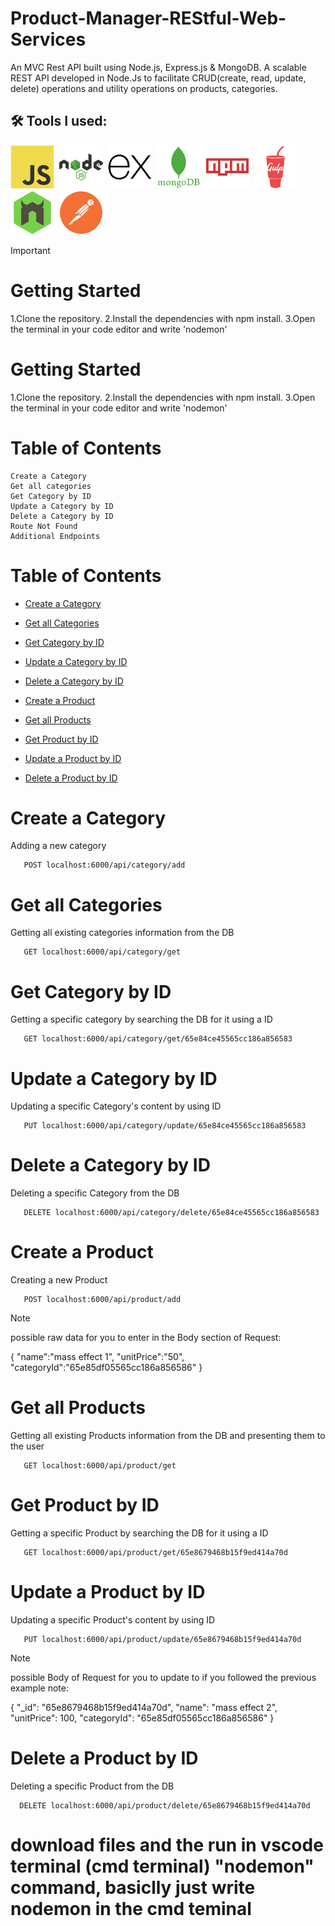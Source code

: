 # Product-Manager-REStful-Web-Services

An MVC Rest API built using Node.js, Express.js & MongoDB.
A scalable REST API developed in Node.Js to facilitate CRUD(create, read, update, delete) operations and utility operations on products, categories.

<h2>🛠️ Tools I used:</h2>

<div>
  <img src="https://github.com/devicons/devicon/blob/master/icons/javascript/javascript-original.svg" title="JavaScript" alt="JavaScript" width="70" height="70"/>&nbsp;
  <img src="https://github.com/devicons/devicon/blob/master/icons/nodejs/nodejs-original-wordmark.svg" title="Node.js" alt="nodejs" width="70" height="70"/>&nbsp;
  <img src="https://github.com/devicons/devicon/blob/master/icons/express/express-original.svg" title="Express.js" alt="expressjs" width="70" height="70"/>&nbsp;
  <img src="https://github.com/devicons/devicon/blob/master/icons/mongodb/mongodb-plain-wordmark.svg" title="Mongodb" alt="Mongodb" width="70" height="70"/>&nbsp;
  <img src="https://github.com/devicons/devicon/blob/master/icons/npm/npm-original-wordmark.svg" title="npm" alt="npm" width="70" height="70"/>&nbsp;
  <img src="https://github.com/devicons/devicon/blob/master/icons/gulp/gulp-plain.svg" title="gulp" alt="gulp" width="70" height="70"/>&nbsp;
  <img src="https://github.com/devicons/devicon/blob/master/icons/nodemon/nodemon-original.svg" title="nodemon" alt="nodemon" width="70" height="70"/>&nbsp;
  <img src="https://github.com/devicons/devicon/blob/master/icons/postman/postman-original.svg" title="postman" alt="postman" width="70" height="70"/>&nbsp;
  
</div>


> [!IMPORTANT]
> # Getting Started
> 1.Clone the repository.
2.Install the dependencies with npm install.
3.Open the terminal in your code editor and write 'nodemon'

# Getting Started
1.Clone the repository.
2.Install the dependencies with npm install.
3.Open the terminal in your code editor and write 'nodemon'

# Table of Contents
    Create a Category
    Get all categories
    Get Category by ID
    Update a Category by ID
    Delete a Category by ID
    Route Not Found
    Additional Endpoints




# Table of Contents

- [Create a Category](#create-a-category)
- [Get all Categories](#Get-all-categories)
- [Get Category by ID](#Get-category-by-id)
- [Update a Category by ID](#Update_a_Category_by_ID)
- [Delete a Category by ID](#Delete-a-Category-by-ID)

- [Create a Product](#create-a-product)
- [Get all Products](#Get-all-Products)
- [Get Product by ID](#Get-product-by-id)
- [Update a Product by ID](#Update-a-Product-by-ID)
- [Delete a Product by ID](#Delete-a-Product-by-ID)



# Create a Category
 Adding a new category
 
       POST localhost:6000/api/category/add
        

# Get all Categories
 Getting all existing categories information from the DB

       GET localhost:6000/api/category/get

# Get Category by ID
 Getting a specific category by searching the DB for it using a ID

       GET localhost:6000/api/category/get/65e84ce45565cc186a856583

# Update a Category by ID
 Updating a specific Category's content by using ID

       PUT localhost:6000/api/category/update/65e84ce45565cc186a856583

# Delete a Category by ID
 Deleting a  specific Category from the DB

       DELETE localhost:6000/api/category/delete/65e84ce45565cc186a856583

# Create a Product
 Creating a new Product

       POST localhost:6000/api/product/add
> [!NOTE]
> possible raw data for you to enter in the Body section of Request:
> 
> {
    "name":"mass effect 1",
    "unitPrice":"50",
    "categoryId":"65e85df05565cc186a856586"
}

# Get all Products
 Getting all existing Products information from the DB and presenting them to the user

       GET localhost:6000/api/product/get

# Get Product by ID
 Getting a specific Product by searching the DB for it using a ID

       GET localhost:6000/api/product/get/65e8679468b15f9ed414a70d

# Update a Product by ID
 Updating a specific Product's content by using ID

       PUT localhost:6000/api/product/update/65e8679468b15f9ed414a70d
> [!NOTE]
> possible Body of Request for you to update to if you followed the previous example note:
> 
> {
        "_id": "65e8679468b15f9ed414a70d",
        "name": "mass effect 2",
        "unitPrice": 100,
        "categoryId": "65e85df05565cc186a856586"
}

# Delete a Product by ID
 Deleting a  specific Product from the DB

      DELETE localhost:6000/api/product/delete/65e8679468b15f9ed414a70d
       
                                              





# download files and the run in vscode terminal (cmd terminal) "nodemon" command, basiclly just write nodemon in the cmd teminal

